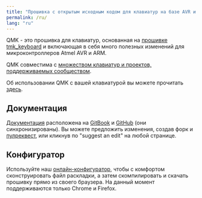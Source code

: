 ```yaml
---
title: "Прошивка с открытым исходным кодом для клавиатур на базе AVR и ARM"
permalink: /ru/
lang: "ru"
---
```

QMK - это прошивка для клавиатур, основанная на [прошивке tmk\_keyboard](http://github.com/tmk/tmk_keyboard) и включающая в себя много полезных изменений для микроконтроллеров Atmel AVR и ARM.

QMK совместима с [множеством клавиатур и проектов, поддерживаемых сообществом](/keyboards/). 

Об использовании QMK с вашей клавиатурой вы можете прочитать [здесь](/powered/).

## Документация

[Документация](https://docs.qmk.fm) расположена на [GitBook](https://www.gitbook.com/book/qmk/firmware/details) и [GitHub](https://github.com/qmk/qmk_firmware/tree/master/docs) (они синхронизированы). Вы можете предложить изменения, создав форк и [пулреквест](https://github.com/qmk/qmk_firmware/pulls), или кликнув по "suggest an edit" на любой странице.

## Конфигуратор

Используйте наш [онлайн-конфигуратор](https://config.qmk.fm), чтобы с комфортом сконструировать файл раскладки, а затем скомпилировать и скачать прошивку прямо из своего браузера. На данный момент поддерживаются только Chrome и Firefox.
